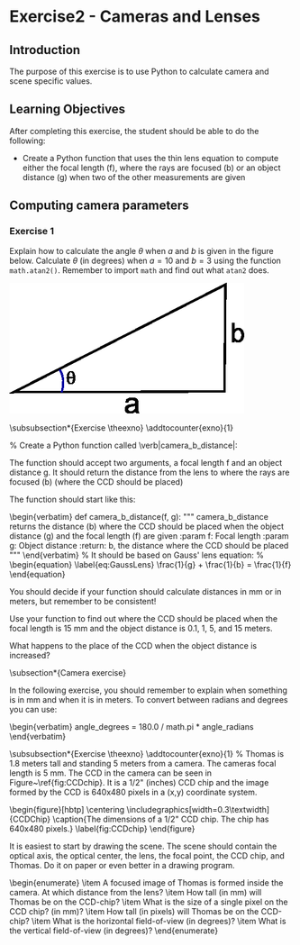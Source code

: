 # Exercise2 - Cameras and Lenses


## Introduction

The purpose of this exercise is to use Python to calculate camera and scene specific values.

## Learning Objectives

After completing this exercise, the student should be able to do the following:

- Create a Python function that uses the thin lens equation to compute either the focal length (f), where the rays are focused (b) or an object distance (g) when two of the other measurements are given



## Computing camera parameters

### Exercise 1

Explain how to calculate the angle $\theta$ when $a$ and $b$ is given
in the figure below. Calculate $\theta$ (in degrees) when
$a = 10$ and $b=3$ using the function `math.atan2()`. Remember to import `math` and find out what `atan2` does.

![Angle in triangel](figures/ArcTangens.png)


\subsubsection*{Exercise \theexno}
\addtocounter{exno}{1}

%
  Create a Python function called \verb|camera_b_distance|:

  The function should accept two arguments, a focal length f and an
  object distance g. It should return the distance from the lens to
  where the rays are focused (b) (where the CCD should be placed)

  The function should start like this:

\begin{verbatim}
def camera_b_distance(f, g):
    """
    camera_b_distance returns the distance (b) where the CCD should be placed
    when the object distance (g) and the focal length (f) are given
    :param f: Focal length
    :param g: Object distance
    :return: b, the distance where the CCD should be placed
    """
\end{verbatim}
%
It should be based on Gauss' lens equation:
%
\begin{equation}
  \label{eq:GaussLens}
  \frac{1}{g} + \frac{1}{b} = \frac{1}{f}
\end{equation}

You should decide if your function should calculate distances in mm or
in meters, but remember to be consistent!

Use your function to find out where the CCD should be placed when the
focal length is 15 mm and the object distance is 0.1, 1, 5, and 15
meters.

What happens to the place of the CCD when the object distance is increased?

\subsection*{Camera exercise}

In the following exercise, you should remember to explain when
something is in mm and when it is in meters. To convert between
radians and degrees you can use:

\begin{verbatim}
angle_degrees = 180.0 / math.pi * angle_radians
\end{verbatim}


\subsubsection*{Exercise \theexno}
\addtocounter{exno}{1}
%
  Thomas is 1.8 meters tall and standing 5 meters from a camera. The
  cameras focal length is 5 mm. The CCD in the camera can be seen in
  Figure~\ref{fig:CCDchip}. It is a 1/2" (inches) CCD chip and the
  image formed by the CCD is 640x480 pixels in a (x,y) coordinate system.

\begin{figure}[hbtp]
  \centering
  \includegraphics[width=0.3\textwidth]{CCDChip}
  \caption{The dimensions of a 1/2" CCD chip. The chip has 640x480 pixels.}
  \label{fig:CCDchip}
\end{figure}

  It is easiest to start by drawing the scene. The scene should
  contain the optical axis, the optical center, the lens, the focal
  point, the CCD chip, and Thomas. Do it on paper or even better in a
  drawing program.

  \begin{enumerate}
  \item A focused image of Thomas is formed inside the camera. At which
    distance from the lens?
  \item How tall (in mm) will Thomas be on the CCD-chip?
  \item What is the size of a single pixel on the CCD chip? (in mm)?
  \item How tall (in pixels) will Thomas be on the CCD-chip?
  \item What is the horizontal field-of-view (in degrees)?
  \item What is the vertical field-of-view (in degrees)?
  \end{enumerate}


